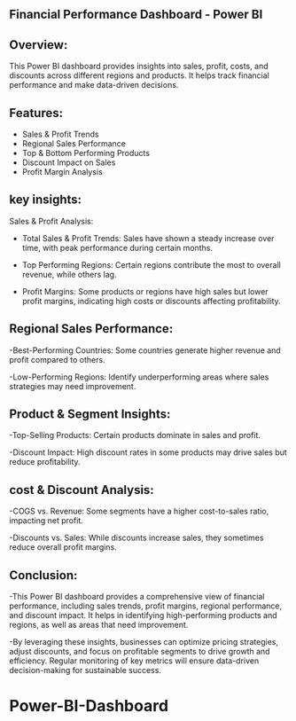 ## Financial Performance Dashboard - Power BI

## Overview:

This Power BI dashboard provides insights into sales, profit, costs, and discounts across different regions and products. It helps track financial performance and make data-driven decisions.

## Features:

- Sales & Profit Trends
- Regional Sales Performance
- Top & Bottom Performing Products
- Discount Impact on Sales
- Profit Margin Analysis

## key insights:

Sales & Profit Analysis:
- Total Sales & Profit Trends: Sales have shown a steady increase over time, with peak performance during certain months.
  
- Top Performing Regions: Certain regions contribute the most to overall revenue, while others lag.
  
- Profit Margins: Some products or regions have high sales but lower profit margins, indicating high costs or discounts affecting profitability.

## Regional Sales Performance:
-Best-Performing Countries: Some countries generate higher revenue and profit compared to others.

-Low-Performing Regions: Identify underperforming areas where sales strategies may need improvement.

## Product & Segment Insights:
-Top-Selling Products: Certain products dominate in sales and profit.

-Discount Impact: High discount rates in some products may drive sales but reduce profitability.

## cost & Discount Analysis:
-COGS vs. Revenue: Some segments have a higher cost-to-sales ratio, impacting net profit.

-Discounts vs. Sales: While discounts increase sales, they sometimes reduce overall profit margins.

## Conclusion:

-This Power BI dashboard provides a comprehensive view of financial performance, including sales trends, profit margins, regional performance, and discount impact. It helps in identifying high-performing products and regions, as well as areas that need improvement.

-By leveraging these insights, businesses can optimize pricing strategies, adjust discounts, and focus on profitable segments to drive growth and efficiency. Regular monitoring of key metrics will ensure data-driven decision-making for sustainable success. 

# Power-BI-Dashboard
